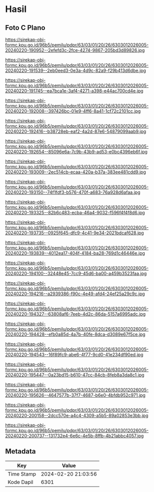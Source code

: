 # Hasil

## Foto C Plano

https://sirekap-obj-formc.kpu.go.id/96b5/pemilu/pdpr/63/03/01/20/26/6303012026005-20240220-190952--2efefd3c-2fce-4274-9867-205bd3d89826.jpg

https://sirekap-obj-formc.kpu.go.id/96b5/pemilu/pdpr/63/03/01/20/26/6303012026005-20240220-191539--2eb0eed3-0e3a-4d9c-82a9-f29b413d6dbe.jpg

https://sirekap-obj-formc.kpu.go.id/96b5/pemilu/pdpr/63/03/01/20/26/6303012026005-20240220-191745--ea7bca1e-3af4-4271-a398-e44ac700cd4e.jpg

https://sirekap-obj-formc.kpu.go.id/96b5/pemilu/pdpr/63/03/01/20/26/6303012026005-20240220-192008--397426bc-01e9-4ff6-8a41-1cf72c2101cc.jpg

https://sirekap-obj-formc.kpu.go.id/96b5/pemilu/pdpr/63/03/01/20/26/6303012026005-20240220-192416--b38728eb-eaf2-4a2d-87e6-54879099aab9.jpg

https://sirekap-obj-formc.kpu.go.id/96b5/pemilu/pdpr/63/03/01/20/26/6303012026005-20240220-192654--85096e6a-7c9b-43b9-ad53-e0bc4396eb6f.jpg

https://sirekap-obj-formc.kpu.go.id/96b5/pemilu/pdpr/63/03/01/20/26/6303012026005-20240220-193009--2ec514cb-ecaa-420a-b37a-383ee481cdd9.jpg

https://sirekap-obj-formc.kpu.go.id/96b5/pemilu/pdpr/63/03/01/20/26/6303012026005-20240220-193150--74f1fdf3-b576-470f-a683-76a928d6afaa.jpg

https://sirekap-obj-formc.kpu.go.id/96b5/pemilu/pdpr/63/03/01/20/26/6303012026005-20240220-193325--82b6c483-ecba-46a4-9032-f596f4f4f8d6.jpg

https://sirekap-obj-formc.kpu.go.id/96b5/pemilu/pdpr/63/03/01/20/26/6303012026005-20240220-193735--0925f645-dfc9-4c41-9e34-2021bdcaf628.jpg

https://sirekap-obj-formc.kpu.go.id/96b5/pemilu/pdpr/63/03/01/20/26/6303012026005-20240220-193839--4012ea17-404f-4184-ba28-769d1c46446e.jpg

https://sirekap-obj-formc.kpu.go.id/96b5/pemilu/pdpr/63/03/01/20/26/6303012026005-20240220-194100--32448e45-7cc9-45d6-ba00-a459b3523faa.jpg

https://sirekap-obj-formc.kpu.go.id/96b5/pemilu/pdpr/63/03/01/20/26/6303012026005-20240220-194216--a2939386-f90c-4e49-afd4-24ef25a29c9c.jpg

https://sirekap-obj-formc.kpu.go.id/96b5/pemilu/pdpr/63/03/01/20/26/6303012026005-20240220-194327--63808af6-7eeb-4d2c-86da-5157a6995adc.jpg

https://sirekap-obj-formc.kpu.go.id/96b5/pemilu/pdpr/63/03/01/20/26/6303012026005-20240220-194428--efb0a85d-4a7b-40fe-8dca-d3089e67f5ce.jpg

https://sirekap-obj-formc.kpu.go.id/96b5/pemilu/pdpr/63/03/01/20/26/6303012026005-20240220-194543--16f89fc9-abe6-4f77-9cd0-41e234df90ed.jpg

https://sirekap-obj-formc.kpu.go.id/96b5/pemilu/pdpr/63/03/01/20/26/6303012026005-20240220-195447--0a23bd15-b610-47cc-84cb-8feb8a3da8c1.jpg

https://sirekap-obj-formc.kpu.go.id/96b5/pemilu/pdpr/63/03/01/20/26/6303012026005-20240220-195626--4647577b-37f7-4687-b6e0-4bfdb952c971.jpg

https://sirekap-obj-formc.kpu.go.id/96b5/pemilu/pdpr/63/03/01/20/26/6303012026005-20240220-200158--2dcc570e-a4c4-4309-a5b5-89a02853e3bb.jpg

https://sirekap-obj-formc.kpu.go.id/96b5/pemilu/pdpr/63/03/01/20/26/6303012026005-20240220-200737--131732e4-6e6c-4e5b-8ffb-4b21abbc4057.jpg


## Metadata

| Key        | Value               |
| ---------- | ------------------- |
| Time Stamp | 2024-02-20 21:03:56 |
| Kode Dapil | 6301                |



